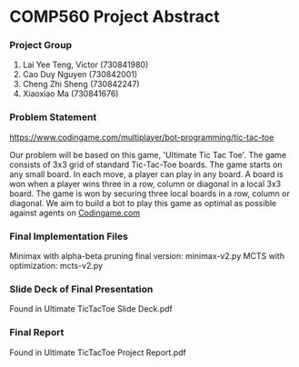 # COMP560 Project Abstract

### Project Group
1. Lai Yee Teng, Victor (730841980)
2. Cao Duy Nguyen (730842001)
3. Cheng Zhi Sheng (730842247)
4. Xiaoxiao Ma (730841676)


### Problem Statement
https://www.codingame.com/multiplayer/bot-programming/tic-tac-toe

Our problem will be based on this game, 'Ultimate Tic Tac Toe'. The game consists of 3x3 grid of standard Tic-Tac-Toe boards. The game starts on any small board. In each move, a player can play in any board. A board is won when a player wins three in a row, column or diagonal in a local 3x3 board. The game is won by securing three local boards in a row, column or diagonal. We aim to build a bot to play this game as optimal as possible against agents on [Codingame.com](https://www.codingame.com/multiplayer/bot-programming/tic-tac-toe)

### Final Implementation Files
Minimax with alpha-beta pruning final version: minimax-v2.py
MCTS with optimization: mcts-v2.py

### Slide Deck of Final Presentation
Found in Ultimate TicTacToe Slide Deck.pdf

### Final Report
Found in Ultimate TicTacToe Project Report.pdf

